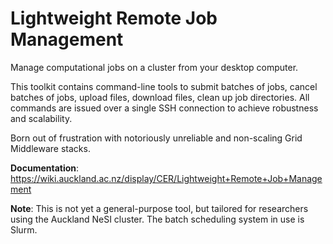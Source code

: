 Lightweight Remote Job Management
===

Manage computational jobs on a cluster from your desktop computer.

This toolkit contains command-line tools to submit batches of jobs, cancel batches of jobs, upload files, download files, clean up job directories.
All commands are issued over a single SSH connection to achieve robustness and scalability.

Born out of frustration with notoriously unreliable and non-scaling Grid Middleware stacks.

**Documentation**:
https://wiki.auckland.ac.nz/display/CER/Lightweight+Remote+Job+Management

**Note**:
This is not yet a general-purpose tool, but tailored for researchers using the Auckland NeSI cluster.
The batch scheduling system in use is Slurm.
